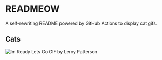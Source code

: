 # READMEOW

A self-rewriting README powered by GitHub Actions to display cat gifs.

## Cats

![Im Ready Lets Go GIF by Leroy Patterson](https://media4.giphy.com/media/CjmvTCZf2U3p09Cn0h/200.gif?cid=9acd02daoareol1l6x3ks9qgrcxoyeydmfle16315pppveqt&ep=v1_gifs_search&rid=200.gif&ct=g)
